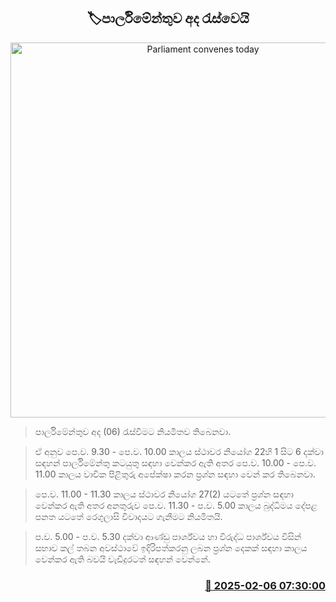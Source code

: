 <p align='center'><b><h2 align='center' title='Parliament convenes today'>🏷පාර්ලිමේන්තුව අද රැස්වෙයි</h2></b></p>
<p align='center'><img src='https://helakuru.sgp1.cdn.digitaloceanspaces.com/esana/images/lib/parliment-new-01[1].jpg' width='600' alt='Parliament convenes today'></p>

> පාර්ලිමේන්තුව අද (06) රැස්වීමට නියමිතව තිබෙනවා.

> ඒ අනුව පෙ.ව. 9.30 - පෙ.ව. 10.00 කාලය ස්ථාවර නියෝග 22හි 1 සිට 6 දක්වා සඳහන් පාර්ලිමේන්තු කටයුතු සඳහා වෙන්කර ඇති අතර පෙ.ව. 10.00 - පෙ.ව. 11.00 කාලය වාචික පිළිතුරු අපේක්ෂා කරන ප්‍රශ්න සඳහා වෙන් කර තිබෙනවා.

> පෙ.ව. 11.00 - 11.30 කාලය ස්ථාවර නියෝග 27(2) යටතේ ප්‍රශ්න සඳහා වෙන්කර ඇති අතර අනතුරුව පෙ.ව. 11.30 - ප.ව. 5.00 කාලය බුද්ධිමය දේපළ පනත යටතේ රෙගුලාසි විවාදයට ගැනීමට නියමිතයි.

> ප.ව. 5.00 - ප.ව. 5.30 දක්වා ආණ්ඩු පාර්ශ්වය හා විරුද්ධ පාර්ශ්වය විසින් සභාව කල් තබන අවස්ථාවේ ඉදිරිපත්කරනු ලබන ප්‍රශ්න දෙකක් සඳහා කාලය වෙන්කර ඇති බවයි වැඩිදුරටත් සඳහන් වෙන්නේ.



<h3 align='right'><a href='https://www.helakuru.lk/esana/p/107207/'>📅 2025-02-06 07:30:00</a></h3>
